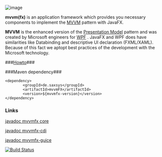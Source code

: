 ![image](http://www.buildpath.de/mvvm/mvvmfx.png)

__mvvm(fx)__ is an application framework which provides you necessary components to implement the [MVVM](../../wiki/MVVM "MVVM") pattern with JavaFX.

__MVVM__ is the enhanced version of the [Presentation Model](http://martinfowler.com/eaaDev/PresentationModel.html "Presentation Model") pattern and was created by Microsoft engineers for [WPF](http://msdn.microsoft.com/en-us/library/ms754130.aspx "WPF") . JavaFX and WPF does have similarities like Databinding and descriptive UI declaration (FXML/XAML). Because of this fact we aptopt best practices of the development with the Microsoft technology.

###[Howto](../../wiki "Howto")###

###Maven dependency###

```
<dependency>
		<groupId>de.saxsys</groupId>
		<artifactId>mvvmFX</artifactId>
		<version>${mvvmfx-version}</version>
</dependency>
```

### Links

[javadoc mvvmfx core](http://sialcasa.github.io/mvvmFX/javadoc/0.2.0/mvvmfx/)

[javadoc mvvmfx-cdi](http://sialcasa.github.io/mvvmFX/javadoc/0.2.0/mvvmfx-cdi/)

[javadoc mvvmfx-guice](http://sialcasa.github.io/mvvmFX/javadoc/0.2.0/mvvmfx-guice/)

[![Build Status](https://travis-ci.org/sialcasa/mvvmFX.svg?branch=develop)](https://travis-ci.org/sialcasa/mvvmFX)
